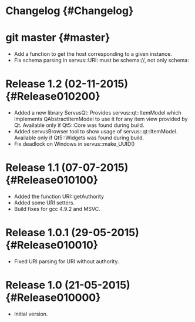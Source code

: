 
# Changelog {#Changelog}

# git master {#master}

* Add a function to get the host corresponding to a given instance.
* Fix schema parsing in servus::URI: must be schema://, not only schema:

# Release 1.2 (02-11-2015) {#Release010200}

* Added a new library ServusQt: Provides servus::qt::ItemModel which implements
  QAbstractItemModel to use it for any item view provided by Qt. Available only
  if Qt5::Core was found during build.
* Added servusBrowser tool to show usage of servus::qt::ItemModel. Available
  only if Qt5::Widgets was found during build.
* Fix deadlock on Windows in servus::make_UUID()

# Release 1.1 (07-07-2015) {#Release010100}

* Added the function URI::getAuthority
* Added some URI setters.
* Build fixes for gcc 4.9.2 and MSVC.

# Release 1.0.1 (29-05-2015) {#Release010010}

* Fixed URI parsing for URI without authority.

# Release 1.0 (21-05-2015) {#Release010000}

* Initial version.
